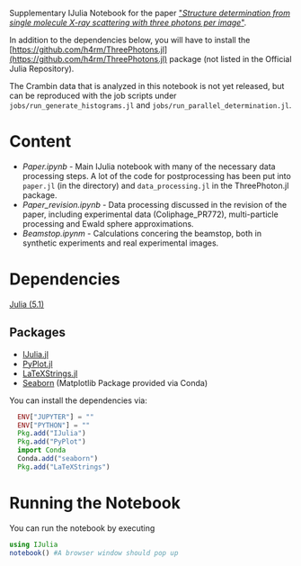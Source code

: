 Supplementary IJulia Notebook for the paper ["*Structure determination from single molecule X-ray scattering with three photons per image*"](https://www.nature.com/articles/s41467-018-04830-4).

In addition to the dependencies below, you will have to install the [https://github.com/h4rm/ThreePhotons.jl](https://github.com/h4rm/ThreePhotons.jl) package (not listed in the Official Julia Repository).

The Crambin data that is analyzed in this notebook is not yet released, but can be reproduced with the job scripts under `jobs/run_generate_histograms.jl` and `jobs/run_parallel_determination.jl`.

Content
=============

* *Paper.ipynb* - Main IJulia notebook with many of the necessary data processing steps. A lot of the code for postprocessing has been put into `paper.jl` (in the directory) and `data_processing.jl` in the ThreePhoton.jl package.
* *Paper_revision.ipynb* - Data processing discussed in the revision of the paper, including experimental data (Coliphage_PR772), multi-particle processing and Ewald sphere approximations.
* *Beamstop.ipynm* - Calculations concering the beamstop, both in synthetic experiments and real experimental images.

Dependencies
=============

[Julia (5.1)](https://julialang.org/downloads/oldreleases.html)

Packages
---------

* [IJulia.jl](https://github.com/JuliaLang/IJulia.jl)
* [PyPlot.jl](https://github.com/JuliaPy/PyPlot.jl)
* [LaTeXStrings.jl](https://github.com/stevengj/LaTeXStrings.jl)
* [Seaborn](https://seaborn.pydata.org/) (Matplotlib Package provided via Conda)

You can install the dependencies via:

```julia
  ENV["JUPYTER"] = ""
  ENV["PYTHON"] = ""
  Pkg.add("IJulia")
  Pkg.add("PyPlot")
  import Conda
  Conda.add("seaborn")
  Pkg.add("LaTeXStrings")
```

Running the Notebook
=====================

You can run the notebook by executing

```julia
using IJulia
notebook() #A browser window should pop up
```
